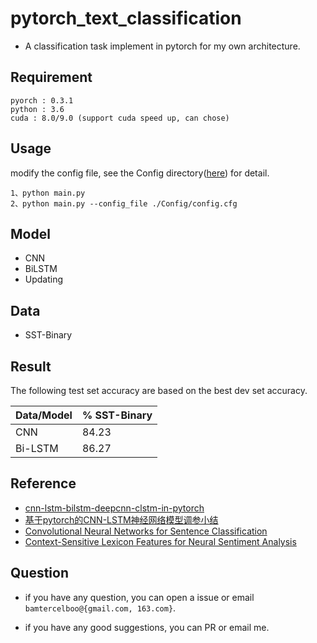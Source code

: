# pytorch_text_classification
- A classification task implement in pytorch for my own architecture.

## Requirement ##

	pyorch : 0.3.1
	python : 3.6
	cuda : 8.0/9.0 (support cuda speed up, can chose)

## Usage ##
 
modify the config file, see the Config directory([here](https://github.com/bamtercelboo/cnn-lstm-bilstm-deepcnn-clstm-in-pytorch/tree/master/Config)) for detail.  

	1、python main.py
	2、python main.py --config_file ./Config/config.cfg 


## Model ##

- CNN
- BiLSTM
- Updating

## Data ##

- SST-Binary

## Result ##

The following test set accuracy are based on the best dev set accuracy.    

| Data/Model | % SST-Binary |  
| ------------ | ------------ |  
| CNN | 84.23 |  
| Bi-LSTM | 86.27 |  


## Reference ##

- [cnn-lstm-bilstm-deepcnn-clstm-in-pytorch](https://github.com/bamtercelboo/cnn-lstm-bilstm-deepcnn-clstm-in-pytorch)
- [基于pytorch的CNN-LSTM神经网络模型调参小结](http://www.cnblogs.com/bamtercelboo/p/7469005.html "基于pytorch的CNN-LSTM神经网络模型调参小结")
- [Convolutional Neural Networks for Sentence Classification](https://arxiv.org/pdf/1408.5882.pdf)
- [Context-Sensitive Lexicon Features for Neural Sentiment Analysis](https://arxiv.org/pdf/1408.5882.pdf)

## Question ##

- if you have any question, you can open a issue or email `bamtercelboo@{gmail.com, 163.com}`.

- if you have any good suggestions, you can PR or email me.